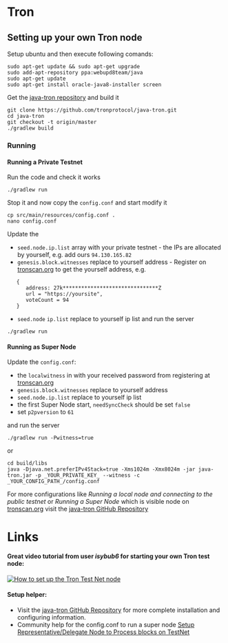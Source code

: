 # Tron

## Setting up your own Tron node
Setup ubuntu and then execute following comands:

```
sudo apt-get update && sudo apt-get upgrade
sudo add-apt-repository ppa:webupd8team/java
sudo apt-get update
sudo apt-get install oracle-java8-installer screen
```

Get the [java-tron repository](https://github.com/tronprotocol/java-tron) and build it

```
git clone https://github.com/tronprotocol/java-tron.git 
cd java-tron
git checkout -t origin/master
./gradlew build
```
### Running
#### Running a Private Testnet
Run the code and check it works
```
./gradlew run
```
Stop it and now copy the `config.conf` and start modify it
```
cp src/main/resources/config.conf .
nano config.conf
```
Update the 
* `seed.node.ip.list` array with your private testnet - the IPs are allocated by yourself, e.g. add ours `94.130.165.82` 
* `genesis.block.witnesses` replace to yourself address - Register on [tronscan.org](https://tronscan.org/#/login) to get the yourself address, e.g.
```
   {
      address: 27k*******************************Z
      url = "https://yoursite",
      voteCount = 94
   }
```
* `seed.node` `ip.list` replace to yourself ip list
and run the server
```
./gradlew run
```
#### Running as Super Node
Update the `config.conf`:

* the `localwitness` in  with your received password from registering at [tronscan.org](https://tronscan.org/#/login) 
* `genesis.block.witnesses` replace to yourself address
* `seed.node.ip.list` replace to yourself ip list
* the first Super Node start, `needSyncCheck` should be set `false`
* set `p2pversion` to `61`

and run the server
```
./gradlew run -Pwitness=true
```
or
```
cd build/libs
java -Djava.net.preferIPv4Stack=true -Xms1024m -Xmx8024m -jar java-tron.jar -p _YOUR_PRIVATE_KEY_ --witness -c _YOUR_CONFIG_PATH_/config.conf
```

For more configurations like _Running a local node and connecting to the public testnet_ or _Running a Super Node_ which is visible node on [tronscan.org](https://tronscan.org/#/network) visit the [java-tron GitHub Repository](https://github.com/tronprotocol/java-tron)

# Links
#### Great video tutorial from user _isybub6_ for starting your own Tron test node:
[![How to set up the Tron Test Net node](https://img.youtube.com/vi/AN9YwX7PqgY/3.jpg)](https://www.youtube.com/watch?v=AN9YwX7PqgY&feature=youtu.be&t=118)
#### Setup helper:
- Visit the [java-tron GitHub Repository](https://github.com/tronprotocol/java-tron) for more complete installation and configuring information.
- Community help for the config.conf to run a super node [Setup Representative/Delegate Node to Process blocks on TestNet](https://github.com/tronprotocol/java-tron/issues/513)
